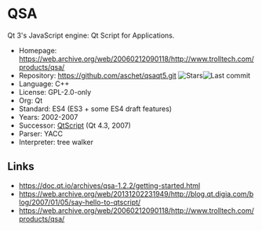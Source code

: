 # QSA

Qt 3's JavaScript engine: Qt Script for Applications.

* Homepage:    https://web.archive.org/web/20060212090118/http://www.trolltech.com/products/qsa/
* Repository:  https://github.com/aschet/qsaqt5.git <span class="shields"><img src="https://img.shields.io/github/stars/aschet/qsaqt5?label=&style=flat-square" alt="Stars" title="Stars"><img src="https://img.shields.io/github/last-commit/aschet/qsaqt5?label=&style=flat-square" alt="Last commit" title="Last commit"></span>
* Language:    C++
* License:     GPL-2.0-only
* Org:         Qt
* Standard:    ES4 (ES3 + some ES4 draft features)
* Years:       2002-2007
* Successor:   [QtScript](qtscript.md) (Qt 4.3, 2007)
* Parser:      YACC
* Interpreter: tree walker

## Links

* https://doc.qt.io/archives/qsa-1.2.2/getting-started.html
* https://web.archive.org/web/20131202231949/http://blog.qt.digia.com/blog/2007/01/05/say-hello-to-qtscript/
* https://web.archive.org/web/20060212090118/http://www.trolltech.com/products/qsa/
